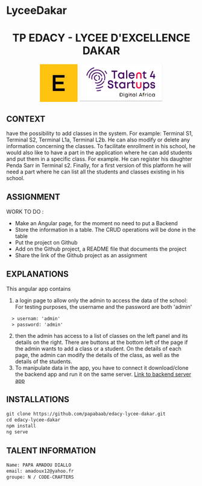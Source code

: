 # LyceeDakar
<h1 align = "center">TP EDACY - LYCEE D'EXCELLENCE DAKAR</h1>
<div align = "center">
  <img height = "100" src = "src/assets/readme/edacy.png" alt = "EDACY">
  <img height = "100" src = "src/assets/readme/talent4startups.png" alt = "TALENT4STARTUPS">
</div>

## CONTEXT
have the possibility to add classes in the system. For example: Terminal S1, Terminal S2, Terminal L1a, Terminal L2b. He can also modify or delete any information concerning the classes.
To facilitate enrollment in his school, he would also like to have a part in the application where he can add students and put them in a specific class. For example. He can register his daughter Penda Sarr in Terminal s2.
Finally, for a first version of this platform he will need a part where he can list all the students and classes existing in his school.

## ASSIGNMENT
WORK TO DO :
- Make an Angular page, for the moment no need to put a Backend
- Store the information in a table. The CRUD operations will be done in the table
- Put the project on Github
- Add on the Github project, a README file that documents the project
- Share the link of the Github project as an assignment

## EXPLANATIONS
  This angular app contains
  1. a login page to allow only the admin to access the data of the school: For testing purposes, the username and the password are both 'admin'
```
  > usernam: 'admin'
  > password: 'admin'
```
  2. then the admin has access to a list of classes on the left panel and its details on the right. There are buttons at the bottom left of the page if the admin wants to add a class or a student. On the details of each page, the admin can modify the details of the class, as well as the details of the students.
  3. To manipulate data in the app, you have to connect it download/clone the backend app and run it on the same server. [Link to backend server app](https://github.com/papabaab/api-edacy-lycee-dakar)
     
## INSTALLATIONS
```
git clone https://github.com/papabaab/edacy-lycee-dakar.git
cd edacy-lycee-dakar
npm install
ng serve
```


  ## TALENT INFORMATION
  ````
  Name: PAPA AMADOU DIALLO
  email: amadoux12@yahoo.fr
  groupe: N / CODE-CRAFTERS
````

  

